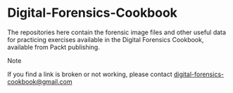 # Digital-Forensics-Cookbook
The repositories here contain the forensic image files and other useful data for practicing exercises available in the Digital Forensics Cookbook, available from Packt publishing.

> [!NOTE]
> If you find a link is broken or not working, please contact digital-forensics-cookbook@gmail.com
